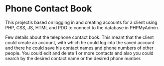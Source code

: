 # Phone Contact Book

   This projectis based on logging in and creating accounts for a client using PHP, CSS, JS, HTML and PDO to connect to the database in PHPMyAdmin.

   Few details about the telephone contact book. This meant that the client could create an account, with which he could log into the saved account and there he could save his contact names and phone numbers of other people. You could edit and delete 1 or more contacts and also you could search by the desired contact name or the desired phone number.
